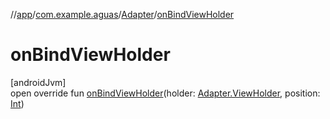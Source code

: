 //[app](../../../index.md)/[com.example.aguas](../index.md)/[Adapter](index.md)/[onBindViewHolder](on-bind-view-holder.md)

# onBindViewHolder

[androidJvm]\
open override fun [onBindViewHolder](on-bind-view-holder.md)(holder: [Adapter.ViewHolder](-view-holder/index.md), position: [Int](https://kotlinlang.org/api/latest/jvm/stdlib/kotlin/-int/index.html))
